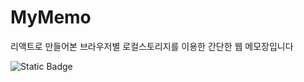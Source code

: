 # MyMemo
리액트로 만들어본 브라우저별 로컬스토리지를 이용한 간단한 웹 메모장입니다

![Static Badge](https://img.shields.io/badge/React-61DAFB?style=flat-square&logo=React&logoColor=000000)
